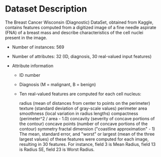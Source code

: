 # Dataset Description

The Breast Cancer Wisconsin (Diagnostic) DataSet, obtained from Kaggle, contains features computed from a digitized image of a fine needle aspirate (FNA) of a breast mass and describe characteristics of the cell nuclei present in the image.

* Number of instances: 569

* Number of attributes: 32 (ID, diagnosis, 30 real-valued input features)

* Attribute information

  * ID number
  
  * Diagnosis (M = malignant, B = benign)
  
  * Ten real-valued features are computed for each cell nucleus:
  
    radius (mean of distances from center to points on the perimeter)
    texture (standard deviation of gray-scale values)
    perimeter
    area
    smoothness (local variation in radius lengths)
    compactness (perimeter^2 / area - 1.0)
    concavity (severity of concave portions of the contour)
    concave points (number of concave portions of the contour)
    symmetry
    fractal dimension ("coastline approximation" - 1)
    The mean, standard error, and "worst" or largest (mean of the three largest values) of these features were computed for each image, resulting in 30 features. For instance, field 3 is Mean Radius, field 13 is Radius SE, field 23 is Worst Radius.

